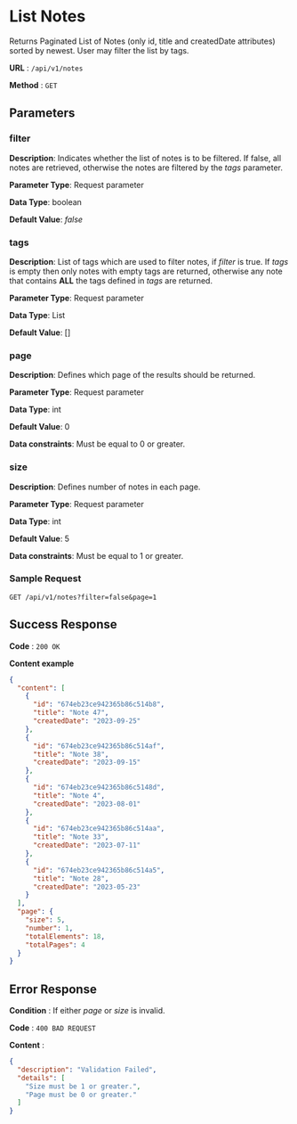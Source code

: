 # List Notes

Returns Paginated List of Notes (only id, title and createdDate attributes) sorted by newest. User may filter the list by tags.

**URL** : `/api/v1/notes`

**Method** : `GET`

## Parameters

### filter

**Description**: Indicates whether the list of notes is to be filtered. If false, all notes are retrieved, otherwise the notes are filtered by the _tags_ parameter.

**Parameter Type**: Request parameter

**Data Type**: boolean

**Default Value**: _false_

### tags

**Description**: List of tags which are used to filter notes, if _filter_ is true. If _tags_ is empty then only notes with empty tags are returned, otherwise any note that contains **ALL** the tags defined in _tags_ are returned.

**Parameter Type**: Request parameter

**Data Type**: List<Tags>

**Default Value**: []

### page

**Description**: Defines which page of the results should be returned.

**Parameter Type**: Request parameter

**Data Type**: int

**Default Value**: 0

**Data constraints**: Must be equal to 0 or greater.

### size

**Description**: Defines number of notes in each page.

**Parameter Type**: Request parameter

**Data Type**: int

**Default Value**: 5

**Data constraints**: Must be equal to 1 or greater.

### Sample Request

```
GET /api/v1/notes?filter=false&page=1
```

## Success Response

**Code** : `200 OK`

**Content example**

```json
{
  "content": [
    {
      "id": "674eb23ce942365b86c514b8",
      "title": "Note 47",
      "createdDate": "2023-09-25"
    },
    {
      "id": "674eb23ce942365b86c514af",
      "title": "Note 38",
      "createdDate": "2023-09-15"
    },
    {
      "id": "674eb23ce942365b86c5148d",
      "title": "Note 4",
      "createdDate": "2023-08-01"
    },
    {
      "id": "674eb23ce942365b86c514aa",
      "title": "Note 33",
      "createdDate": "2023-07-11"
    },
    {
      "id": "674eb23ce942365b86c514a5",
      "title": "Note 28",
      "createdDate": "2023-05-23"
    }
  ],
  "page": {
    "size": 5,
    "number": 1,
    "totalElements": 18,
    "totalPages": 4
  }
}
```

## Error Response

**Condition** : If either _page_ or _size_ is invalid.

**Code** : `400 BAD REQUEST`

**Content** :

```json
{
  "description": "Validation Failed",
  "details": [
    "Size must be 1 or greater.",
    "Page must be 0 or greater."
  ]
}
```